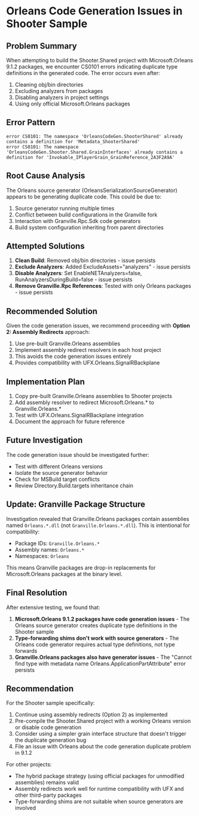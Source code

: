# Orleans Code Generation Issues in Shooter Sample

## Problem Summary

When attempting to build the Shooter.Shared project with Microsoft.Orleans 9.1.2 packages, we encounter CS0101 errors indicating duplicate type definitions in the generated code. The error occurs even after:

1. Cleaning obj/bin directories
2. Excluding analyzers from packages
3. Disabling analyzers in project settings
4. Using only official Microsoft.Orleans packages

## Error Pattern

```
error CS0101: The namespace 'OrleansCodeGen.ShooterShared' already contains a definition for 'Metadata_ShooterShared'
error CS0101: The namespace 'OrleansCodeGen.Shooter.Shared.GrainInterfaces' already contains a definition for 'Invokable_IPlayerGrain_GrainReference_2A3F2A9A'
```

## Root Cause Analysis

The Orleans source generator (OrleansSerializationSourceGenerator) appears to be generating duplicate code. This could be due to:

1. Source generator running multiple times
2. Conflict between build configurations in the Granville fork
3. Interaction with Granville.Rpc.Sdk code generators
4. Build system configuration inheriting from parent directories

## Attempted Solutions

1. **Clean Build**: Removed obj/bin directories - issue persists
2. **Exclude Analyzers**: Added ExcludeAssets="analyzers" - issue persists  
3. **Disable Analyzers**: Set EnableNETAnalyzers=false, RunAnalyzersDuringBuild=false - issue persists
4. **Remove Granville.Rpc References**: Tested with only Orleans packages - issue persists

## Recommended Solution

Given the code generation issues, we recommend proceeding with **Option 2: Assembly Redirects** approach:

1. Use pre-built Granville.Orleans assemblies
2. Implement assembly redirect resolvers in each host project
3. This avoids the code generation issues entirely
4. Provides compatibility with UFX.Orleans.SignalRBackplane

## Implementation Plan

1. Copy pre-built Granville.Orleans assemblies to Shooter projects
2. Add assembly resolver to redirect Microsoft.Orleans.* to Granville.Orleans.*
3. Test with UFX.Orleans.SignalRBackplane integration
4. Document the approach for future reference

## Future Investigation

The code generation issue should be investigated further:
- Test with different Orleans versions
- Isolate the source generator behavior
- Check for MSBuild target conflicts
- Review Directory.Build.targets inheritance chain

## Update: Granville Package Structure

Investigation revealed that Granville.Orleans packages contain assemblies named `Orleans.*.dll` (not `Granville.Orleans.*.dll`). This is intentional for compatibility:
- Package IDs: `Granville.Orleans.*`
- Assembly names: `Orleans.*`
- Namespaces: `Orleans`

This means Granville packages are drop-in replacements for Microsoft.Orleans packages at the binary level.

## Final Resolution

After extensive testing, we found that:

1. **Microsoft.Orleans 9.1.2 packages have code generation issues** - The Orleans source generator creates duplicate type definitions in the Shooter sample
2. **Type-forwarding shims don't work with source generators** - The Orleans code generator requires actual type definitions, not type forwards
3. **Granville.Orleans packages also have generator issues** - The "Cannot find type with metadata name Orleans.ApplicationPartAttribute" error persists

## Recommendation

For the Shooter sample specifically:
1. Continue using assembly redirects (Option 2) as implemented
2. Pre-compile the Shooter.Shared project with a working Orleans version or disable code generation
3. Consider using a simpler grain interface structure that doesn't trigger the duplicate generation bug
4. File an issue with Orleans about the code generation duplicate problem in 9.1.2

For other projects:
- The hybrid package strategy (using official packages for unmodified assemblies) remains valid
- Assembly redirects work well for runtime compatibility with UFX and other third-party packages
- Type-forwarding shims are not suitable when source generators are involved